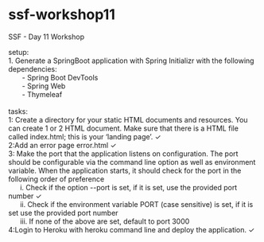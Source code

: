 # ssf-workshop11


SSF - Day 11 Workshop&nbsp;

setup:<br>
    1. Generate a SpringBoot application with Spring Initializr with the following dependencies:<br>
       &nbsp;&nbsp;&nbsp;&nbsp;&nbsp;&nbsp; - Spring Boot DevTools<br>
       &nbsp;&nbsp;&nbsp;&nbsp;&nbsp;&nbsp; - Spring Web<br>
       &nbsp;&nbsp;&nbsp;&nbsp;&nbsp;&nbsp; - Thymeleaf<br>
       <br>
tasks:<br>
    1: Create a directory for your static HTML documents and resources. You can create 1 or 2 HTML document. Make sure that there is a HTML file called index.html; this is your ‘landing page’. ✓ <br>
    2:Add an error page error.html ✓ <br>
    3: Make the port that the application listens on configuration. The port should be configurable via the command line option as well as environment variable. When the application starts, it should check for the port in the following order of preference<br>
           &nbsp;&nbsp;&nbsp;&nbsp;&nbsp;&nbsp;i. Check if the option --port <port number> is set, if it is set, use the provided port number ✓<br>
           &nbsp;&nbsp;&nbsp;&nbsp;&nbsp;&nbsp;ii. Check if the environment variable PORT (case sensitive) is set, if it is set use the provided port number<br>
           &nbsp;&nbsp;&nbsp;&nbsp;&nbsp;&nbsp;iii. If none of the above are set, default to port 3000<br>
    4:Login to Heroku with heroku command line and deploy the application. ✓<br>
